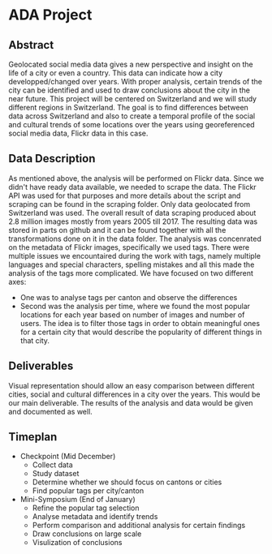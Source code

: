 # ADA Project
## Abstract
Geolocated social media data gives a new perspective and insight on the life of a city or even a country. This data can indicate how a city developped/changed over years. With proper analysis, certain trends of the city can be identified and used to draw conclusions about the city in the near future. This project will be centered on Switzerland and we will study different regions in Switzerland. The goal is to find differences between data across Switzerland and also to create a temporal profile of the social and cultural trends of some locations over the years using georeferenced social media data, Flickr data in this case. 
## Data Description
As mentioned above, the analysis will be performed on Flickr data. Since we didn't have ready data available, we needed to scrape the data. The Flickr API was used for that purposes and more details about the script and scraping can be found in the scraping folder. 
Only data geolocated from Switzerland was used. The overall result of data scraping produced about 2.8 million images mostly from years 2005 till 2017. The resulting data was stored in parts on github and it can be found together with all the transformations done on it in the data folder. 
The analysis was concenrated on the metadata of Flickr images, specifically we used tags. 
There were multiple issues we encountaired during the work with tags, namely multiple languages and special characters, spelling mistakes and all this made the analysis of the tags more complicated. We have focused on two different axes: 
* One was to analyse tags per canton and observe the differences 
* Second was the analysis per time, where we found the most popular locations for each year based on number of images and number of users. 
The idea is to filter those tags in order to obtain meaningful ones for a certain city that would describe the popularity of different things in that city. 
## Deliverables
Visual representation should allow an easy comparison between different cities, social and cultural differences in a city over the years. This would be our main deliverable. The results of the analysis and data would be given and documented as well.
## Timeplan
* Checkpoint (Mid December)
    * Collect data
    * Study dataset
    * Determine whether we should focus on cantons or cities
    * Find popular tags per city/canton
* Mini-Symposium (End of January) 
    * Refine the popular tag selection
    * Analyse metadata and identify trends
    * Perform comparison and additional analysis for certain findings
    * Draw conclusions on large scale
    * Visulization of conclusions
